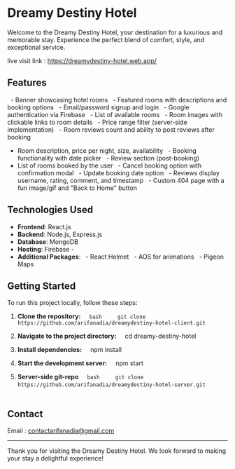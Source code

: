 # Dreamy Destiny Hotel


Welcome to the Dreamy Destiny Hotel, your destination for a luxurious and memorable stay. Experience the perfect blend of comfort, style, and exceptional service.


live visit link : https://dreamydestiny-hotel.web.app/


## Features

  - Banner showcasing hotel rooms
  - Featured rooms with descriptions and booking options
  - Email/password signup and login
  - Google authentication via Firebase
  - List of available rooms
  - Room images with clickable links to room details
  - Price range filter (server-side implementation)
  - Room reviews count and ability to post reviews after booking
  - Room description, price per night, size, availability
  - Booking functionality with date picker
  - Review section (post-booking)
  - List of rooms booked by the user
  - Cancel booking option with confirmation modal
  - Update booking date option
  - Reviews display username, rating, comment, and timestamp
  - Custom 404 page with a fun image/gif and "Back to Home" button



## Technologies Used

- **Frontend**: React.js
- **Backend**: Node.js, Express.js
- **Database**: MongoDB
- **Hosting**: Firebase
- 
- **Additional Packages**:
  - React Helmet
  - AOS for animations
  - Pigeon Maps 


## Getting Started


To run this project locally, follow these steps:


1. **Clone the repository:**
    ```bash
    git clone https://github.com/arifanadia/dreamydestiny-hotel-client.git
    ```
2. **Navigate to the project directory:**
    cd dreamy-destiny-hotel
 
3. **Install dependencies:**
    npm install

4. **Start the development server:**
    npm start

5. **Server-side git-repo**
    ```bash
    git clone https://github.com/arifanadia/dreamydestiny-hotel-server.git
    ```    


## Contact

Email : contactarifanadia@gmail.com


---


Thank you for visiting the Dreamy Destiny Hotel. We look forward to making your stay a delightful experience!



